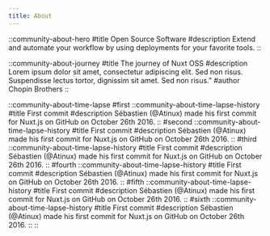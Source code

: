 ```yaml
---
title: About
---
```


::community-about-hero
#title
Open Source Software
#description
Extend and automate your workflow by using deployments for your favorite tools.
::

::community-about-journey
#title
The journey of Nuxt OSS
#description
Lorem ipsum dolor sit amet, consectetur adipiscing elit. Sed non risus. Suspendisse lectus tortor, dignissim sit amet. Sed non risus.”
#author
Chopin Brothers
::

::community-about-time-lapse
#first
  ::community-about-time-lapse-history
  #title
  First commit
  #description
  Sébastien (@Atinux) made his first commit for Nuxt.js on GitHub on October 26th 2016.
  ::
#second
  ::community-about-time-lapse-history
  #title
  First commit
  #description
  Sébastien (@Atinux) made his first commit for Nuxt.js on GitHub on October 26th 2016.
  ::
#third
  ::community-about-time-lapse-history
  #title
  First commit
  #description
  Sébastien (@Atinux) made his first commit for Nuxt.js on GitHub on October 26th 2016.
  ::
#fourth
  ::community-about-time-lapse-history
  #title
  First commit
  #description
  Sébastien (@Atinux) made his first commit for Nuxt.js on GitHub on October 26th 2016.
  ::
#fifth
  ::community-about-time-lapse-history
  #title
  First commit
  #description
  Sébastien (@Atinux) made his first commit for Nuxt.js on GitHub on October 26th 2016.
  ::
#sixth
  ::community-about-time-lapse-history
  #title
  First commit
  #description
  Sébastien (@Atinux) made his first commit for Nuxt.js on GitHub on October 26th 2016.
  ::
::
